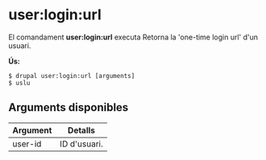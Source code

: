 # user:login:url
El comandament **user:login:url** executa Retorna la 'one-time login url' d'un usuari.

**Ús:**
```
$ drupal user:login:url [arguments] 
$ uslu  
```

## Arguments disponibles
Argument | Detalls
---------|-------------
user-id | ID d'usuari.
